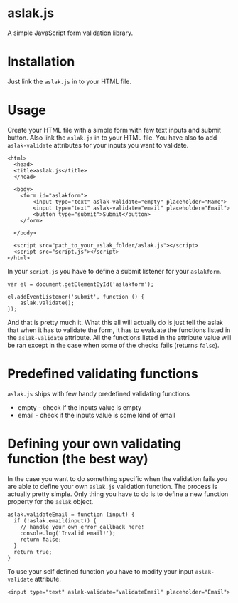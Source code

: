 # aslak.js
A simple JavaScript form validation library.

# Installation
Just link the `aslak.js` in to your HTML file.

# Usage
Create your HTML file with a simple form with few text inputs and submit button. Also link the `aslak.js` in to your HTML file.
You have also to add `aslak-validate` attributes for your inputs you want to validate.

    <html>
      <head>
      <title>aslak.js</title>
      </head>
      
      <body>
      	<form id="aslakform">
      		<input type="text" aslak-validate="empty" placeholder="Name">
      		<input type="text" aslak-validate="email" placeholder="Email">
      		<button type="submit">Submit</button>
      	</form>
      
      </body>
      
      <script src="path_to_your_aslak_folder/aslak.js"></script>
      <script src="script.js"></script>
    </html>

In your `script.js` you have to define a submit listener for your `aslakform`.

    var el = document.getElementById('aslakform');
    
    el.addEventListener('submit', function () {
    	aslak.validate();
    });

And that is pretty much it. What this all will actually do is just tell the aslak that when it has to validate the form, it has to evaluate 
the functions listed in the `aslak-validate` attribute. All the functions listed in the attribute value will be ran except in the case 
when some of the checks fails (returns `false`).

# Predefined validating functions
`aslak.js` ships with few handy predefined validating functions
* empty - check if the inputs value is empty
* email - check if the inputs value is some kind of email

# Defining your own validating function (the best way)
In the case you want to do something specific when the validation fails you are able to define your own `aslak.js` validation function.
The process is actually pretty simple. Only thing you have to do is to define a new function property for the `aslak` object.

    aslak.validateEmail = function (input) {
      if (!aslak.email(input)) {
        // handle your own error callback here!
        console.log('Invalid email!');
        return false;
      }
      return true;
    }

To use your self defined function you have to modify your input `aslak-validate` attribute.
      		
    <input type="text" aslak-validate="validateEmail" placeholder="Email">

